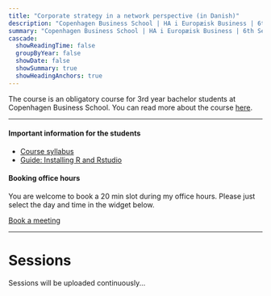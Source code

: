 ```yaml
---
title: "Corporate strategy in a network perspective (in Danish)"
description: "Copenhagen Business School | HA i Europæisk Business | 6th Semester"
summary: "Copenhagen Business School | HA i Europæisk Business | 6th Semester"
cascade:
  showReadingTime: false
  groupByYear: false
  showDate: false
  showSummary: true
  showHeadingAnchors: true
---
```


The course is an obligatory course for 3rd year bachelor students at Copenhagen Business School. You can read more about the course [here](https://cbscanvas.instructure.com/courses/22821/modules/items/480509).

------------------------------------------------------------------------

#### Important information for the students

-   [Course syllabus](syllabus_2023.pdf)
-   [Guide: Installing R and Rstudio](setting_up_R.pdf)

#### Booking office hours

You are welcome to book a 20 min slot during my office hours. Please just select the day and time in the widget below.

<!-- Calendly link widget begin -->
<link href="https://assets.calendly.com/assets/external/widget.css" rel="stylesheet">
<script src="https://assets.calendly.com/assets/external/widget.js" type="text/javascript" async></script>
<a href="" onclick="Calendly.initPopupWidget({url: 'https://calendly.com/aga-ioa/20min'});return false;">Book a meeting</a>
<!-- Calendly link widget end -->

------------------------------------------------------------------------

# Sessions

Sessions will be uploaded continuously...
